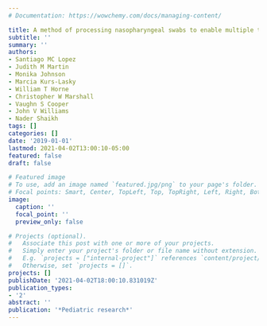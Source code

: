 ```yaml
---
# Documentation: https://wowchemy.com/docs/managing-content/

title: A method of processing nasopharyngeal swabs to enable multiple testing
subtitle: ''
summary: ''
authors:
- Santiago MC Lopez
- Judith M Martin
- Monika Johnson
- Marcia Kurs-Lasky
- William T Horne
- Christopher W Marshall
- Vaughn S Cooper
- John V Williams
- Nader Shaikh
tags: []
categories: []
date: '2019-01-01'
lastmod: 2021-04-02T13:00:10-05:00
featured: false
draft: false

# Featured image
# To use, add an image named `featured.jpg/png` to your page's folder.
# Focal points: Smart, Center, TopLeft, Top, TopRight, Left, Right, BottomLeft, Bottom, BottomRight.
image:
  caption: ''
  focal_point: ''
  preview_only: false

# Projects (optional).
#   Associate this post with one or more of your projects.
#   Simply enter your project's folder or file name without extension.
#   E.g. `projects = ["internal-project"]` references `content/project/deep-learning/index.md`.
#   Otherwise, set `projects = []`.
projects: []
publishDate: '2021-04-02T18:00:10.831019Z'
publication_types:
- '2'
abstract: ''
publication: '*Pediatric research*'
---
```

